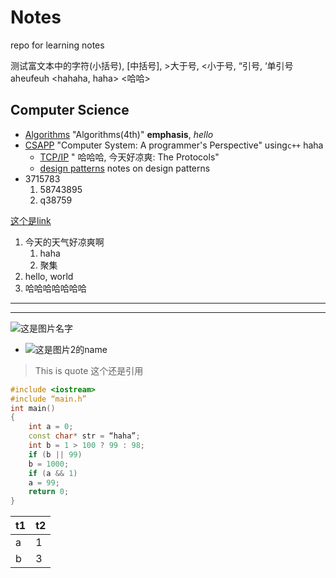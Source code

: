 # Notes

repo for learning notes

测试富文本中的字符(小括号), [中括号], >大于号, <小于号, “引号,  ‘单引号
aheufeuh <jfiaefiah>  <hahaha, haha> <哈哈>

## Computer Science  
- [Algorithms](./algorithms.md) "Algorithms(4th)" **emphasis**, *hello*
- [CSAPP](./csapp.md) "Computer System: A programmer's Perspective" using`c++` haha
    - [TCP/IP](./tcpip.md) " 哈哈哈, 今天好凉爽: The Protocols"
    - [design patterns](./designPattern.md) notes on design patterns
- 3715783
	1. 58743895
	2. q38759

[这个是link](这个是link的address)

1. 今天的天气好凉爽啊
    1. haha
    2. 聚集
2. hello, world
3. 哈哈哈哈哈哈哈

---
----

![这是图片名字](/abc.ico)
- ![这是图片2的name](这是图片2的地址)

> This is quote
> 这个还是引用

``` c++
#include <iostream>
#include “main.h”
int main()
{
    int a = 0;
    const char* str = “haha”;
    int b = 1 > 100 ? 99 : 98;
    if (b || 99)
  	b = 1000;
    if (a && 1)
	a = 99;
    return 0;
}
```

| t1 | t2 |
| -- | -- |
| a  | 1  |
| b  | 3  |